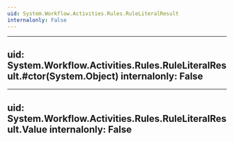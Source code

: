 ```yaml
---
uid: System.Workflow.Activities.Rules.RuleLiteralResult
internalonly: False
---
```


---
uid: System.Workflow.Activities.Rules.RuleLiteralResult.#ctor(System.Object)
internalonly: False
---

---
uid: System.Workflow.Activities.Rules.RuleLiteralResult.Value
internalonly: False
---
